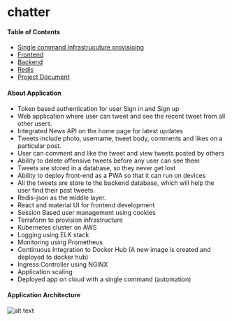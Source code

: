 # chatter

#### Table of Contents

<!-- vim-markdown-toc GFM -->

* [Single command Infrastrucuture provisioing](https://github.com/dburugupalli/chatter/tree/main/infrastructure)
* [Frontend](https://github.com/dburugupalli/chatter/tree/main/client)
* [Backend](https://github.com/dburugupalli/chatter/tree/main/server)
* [Redis](https://github.com/dburugupalli/chatter/tree/main/redis)
* [Project Document](https://github.com/dburugupalli/chatter/blob/main/documents/DevOpsDocumentGuide.pdf)

<!-- vim-markdown-toc -->

#### About Application
<!-- vim-markdown-toc GFM -->
* Token based authentication for user Sign in and Sign up  
* Web application where user can tweet and see the recent tweet from all other users. 
* Integrated News API on the home page for latest updates 
* Tweets include photo, username, tweet body, comments and likes on a particular post.  
* User can comment and like the tweet and view tweets posted by others
* Ability to delete offensive tweets before any user can see them 
* Tweets are stored in a database, so they never get lost 
* Ability to deploy front-end as a PWA so that it can run on devices 
* All the tweets are store to the backend database, which will help the user find their past tweets. 
* Redis-json as the middle layer.   
* React and material UI for frontend development  
* Session Based user management using cookies 
* Terraform to provision infrastructure 
* Kubernetes cluster on AWS 
* Logging using ELK stack 
* Monitoring using Prometheus 
* Continuous Integration to Docker Hub (A new image is created and deployed to docker hub) 
* Ingress Controller using NGINX 
* Application scaling 
* Deployed app on cloud with a single command (automation) 

<!-- vim-markdown-toc -->

#### Application Architecture
<!-- vim-markdown-toc GFM -->
![alt text](https://github.com/dburugupalli/chatter/blob/feature/helmcharts/Application%20Architecture.png)
<!-- vim-markdown-toc -->

